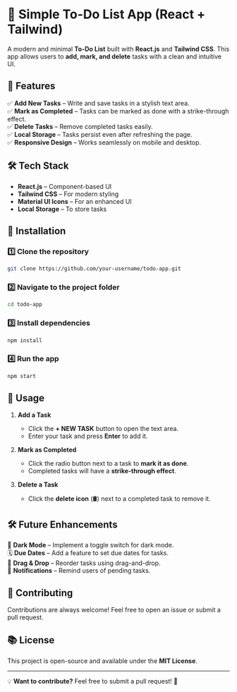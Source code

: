 # 📝 Simple To-Do List App (React + Tailwind)

A modern and minimal **To-Do List** built with **React.js** and **Tailwind CSS**. This app allows users to **add, mark, and delete** tasks with a clean and intuitive UI.

## 🚀 Features

✅ **Add New Tasks** – Write and save tasks in a stylish text area.  
✅ **Mark as Completed** – Tasks can be marked as done with a strike-through effect.  
✅ **Delete Tasks** – Remove completed tasks easily.  
✅ **Local Storage** – Tasks persist even after refreshing the page.  
✅ **Responsive Design** – Works seamlessly on mobile and desktop.  

## 🛠️ Tech Stack

- **React.js** – Component-based UI  
- **Tailwind CSS** – For modern styling  
- **Material UI Icons** – For an enhanced UI  
- **Local Storage** – To store tasks  


## 💪 Installation

### 1️⃣ Clone the repository  
```sh
git clone https://github.com/your-username/todo-app.git
```

### 2️⃣ Navigate to the project folder  
```sh
cd todo-app
```

### 3️⃣ Install dependencies  
```sh
npm install
```

### 4️⃣ Run the app  
```sh
npm start
```


## 🔧 Usage

1. **Add a Task**  
   - Click the **+ NEW TASK** button to open the text area.  
   - Enter your task and press **Enter** to add it.  

2. **Mark as Completed**  
   - Click the radio button next to a task to **mark it as done**.  
   - Completed tasks will have a **strike-through effect**.  

3. **Delete a Task**  
   - Click the **delete icon** (🛢️) next to a completed task to remove it.  

## 🛠️ Future Enhancements

🚀 **Dark Mode** – Implement a toggle switch for dark mode.  
🗓 **Due Dates** – Add a feature to set due dates for tasks.  
📱 **Drag & Drop** – Reorder tasks using drag-and-drop.  
🔔 **Notifications** – Remind users of pending tasks.  

## 🐝 Contributing

Contributions are always welcome! Feel free to open an issue or submit a pull request.

## 📚 License

This project is open-source and available under the **MIT License**.

---

💡 **Want to contribute?** Feel free to submit a pull request! 🚀
